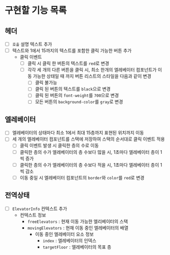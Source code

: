 # 구현할 기능 목록

## 헤더
- [ ] `호출` 설명 텍스트 추가
- [ ] 텍스트와 1에서 15까지의 텍스트를 포함한 클릭 가능한 버튼 추가
  - 클릭 이벤트
    - [ ] 클릭 시 클릭 한 버튼의 텍스트를 `red`로 변경
    - [ ] 각각 세 개의 다른 버튼을 클릭 시, 최소 한개의 엘레베이터 컴포넌트가 이동 가능한 상태일 때 까지 버튼 리스트의 스타일을 다음과 같이 변경
      - [ ] 클릭 불가능
      - [ ] 클릭 된 버튼의 텍스트를 `black`으로 변경
      - [ ] 클릭 된 버튼의 `font-weight`를 `700`으로 변경
      - [ ] 모든 버튼의 `background-color`를 `gray`로 변경

## 엘레베이터
- [ ] 엘레베이터의 상태마다 최소 1에서 최대 15층까지 표현된 위치까지 이동
- [ ] 세 개의 엘레베이터 컴포넌트를 스택에 저장하여 스택의 순서대로 클릭 이벤트 적용
  - [ ] 클릭 이벤트 발생 시 클릭한 층의 수로 이동
  - [ ] 클릭한 층의 수가 엘레베이터의 층 수보다 많을 시, 1초마다 엘레베이터 층이 1씩 증가
  - [ ] 클릭한 층의 수가 엘레베이터의 층 수보다 적을 시, 1초마다 엘레베이터 층이 1씩 감소
  - [ ] 이동 중일 시 엘레베이터 컴포넌트의 `border`와 `color`를 `red`로 변경

## 전역상태

- [ ] `ElevatorInfo` 컨텍스트 추가
  - 컨텍스트 정보
    - `freeElevators` : 현재 이동 가능한 엘리베이터의 스택
    - `movingElevators` : 현재 이동 중인 엘레베이터의 배열
      - 이동 중인 엘레베이터 요소 정보
        - `index` : 엘레베이터의 인덱스
        - `targetFloor` : 엘레베이터의 목표 층